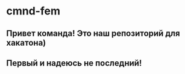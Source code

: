 # cmnd-fem

## Привет команда! Это наш репозиторий для хакатона)

## Первый и надеюсь не последний!
